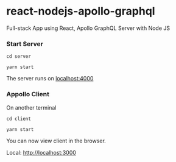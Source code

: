 # react-nodejs-apollo-graphql

Full-stack App using React, Apollo GraphQL Server with Node JS

### Start Server

```
cd server

yarn start

```

The server runs on [localhost:4000](http://localhost:4000)

### Appollo Client

On another terminal

```
cd client

yarn start
```

You can now view client in the browser.

Local: [http://localhost:3000](http://localhost:3000)
